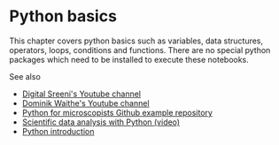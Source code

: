# Python basics

This chapter covers python basics such as variables, data structures, operators, loops, conditions and functions. There are no special python packages which need to be installed to execute these notebooks.

See also
* [Digital Sreeni's Youtube channel](https://www.youtube.com/channel/UC34rW-HtPJulxr5wp2Xa04w)
* [Dominik Waithe's Youtube channel](https://www.youtube.com/channel/UCTjalOTI0yBPBOguYPzwE4g)
* [Python for microscopists Github example repository](https://github.com/bnsreenu/python_for_microscopists)
* [Scientific data analysis with Python (video)](https://youtu.be/MOEPe9TGBK0)
* [Python introduction](https://github.com/tlambert03/hms_pyintro2)